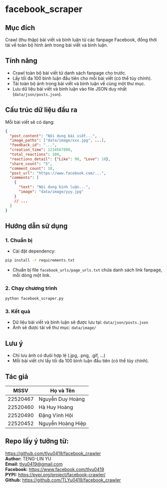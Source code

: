 # facebook_scraper

## Mục đích
Crawl (thu thập) bài viết và bình luận từ các fanpage Facebook, đồng thời tải về toàn bộ hình ảnh trong bài viết và bình luận.

## Tính năng
- Crawl toàn bộ bài viết từ danh sách fanpage cho trước.
- Lấy tối đa 100 bình luận đầu tiên cho mỗi bài viết (có thể tùy chỉnh).
- Tải toàn bộ ảnh trong bài viết và bình luận về cùng một thư mục.
- Lưu dữ liệu bài viết và bình luận vào file JSON duy nhất (`data/json/posts.json`).

## Cấu trúc dữ liệu đầu ra
Mỗi bài viết sẽ có dạng:
```json
{
  "post_content": "Nội dung bài viết...",
  "image_paths": ["data/image/xxx.jpg", ...],
  "feedback_id": "...",
  "creation_time": 1234567890,
  "total_reactions": 100,
  "reactions_detail": {"Like": 90, "Love": 10},
  "share_count": "5",
  "comment_count": 10,
  "post_url": "https://www.facebook.com/...",
  "comments": [
    {
      "text": "Nội dung bình luận...",
      "image": "data/image/yyy.jpg"
    }
    // ...
  ]
}
```

## Hướng dẫn sử dụng

### 1. Chuẩn bị
- Cài đặt dependency:
```bash
pip install -r requirements.txt
```
- Chuẩn bị file `facebook_urls/page_urls.txt` chứa danh sách link fanpage, mỗi dòng một link.

### 2. Chạy chương trình
```bash
python facebook_scraper.py
```

### 3. Kết quả
- Dữ liệu bài viết và bình luận sẽ được lưu tại: `data/json/posts.json`
- Ảnh sẽ được tải về thư mục: `data/image/`

## Lưu ý
- Chỉ lưu ảnh có đuôi hợp lệ (.jpg, .png, .gif, ...)
- Mỗi bài viết chỉ lấy tối đa 100 bình luận đầu tiên (có thể tùy chỉnh).

## Tác giả
| MSSV      | Họ và Tên             |
|-----------|-----------------------|
| 22520467  | Nguyễn Duy Hoàng      |
| 22520460  | Hà Huy Hoàng          |
| 22520490  | Đặng Vĩnh Hội         |
| 22520452  | Nguyễn Hoàng Hiệp     |

## Repo lấy ý tưởng từ:
https://github.com/tlyu0419/facebook_crawler  
**Author:** TENG-LIN YU  
**Email:** tlyu0419@gmail.com  
**Facebook:** https://www.facebook.com/tlyu0419  
**PYPI:** https://pypi.org/project/facebook-crawler/  
**Github:** https://github.com/TLYu0419/facebook_crawler